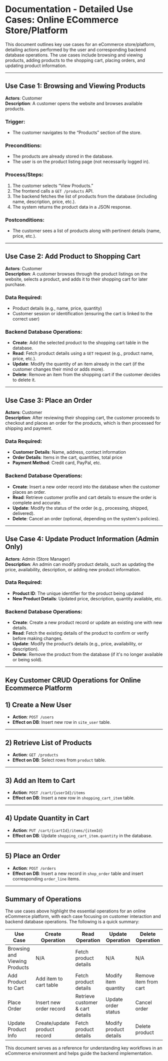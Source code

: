 # Documentation - Detailed Use Cases: Online ECommerce Store/Platform

This document outlines key use cases for an eCommerce store/platform, detailing actions performed by the user and corresponding backend database operations. The use cases include browsing and viewing products, adding products to the shopping cart, placing orders, and updating product information.

---

## Use Case 1: Browsing and Viewing Products

**Actors**: Customer  
**Description**: A customer opens the website and browses available products.  

### Trigger:
- The customer navigates to the “Products” section of the store.

### Preconditions:
- The products are already stored in the database.
- The user is on the product listing page (not necessarily logged in).

### Process/Steps:
1. The customer selects “View Products.”
2. The frontend calls a `GET /products` API.
3. The backend fetches the list of products from the database (including name, description, price, etc.).
4. The system returns the product data in a JSON response.

### Postconditions:
- The customer sees a list of products along with pertinent details (name, price, etc.).

---

## Use Case 2: Add Product to Shopping Cart

**Actors**: Customer  
**Description**: A customer browses through the product listings on the website, selects a product, and adds it to their shopping cart for later purchase.

### Data Required:
- Product details (e.g., name, price, quantity)
- Customer session or identification (ensuring the cart is linked to the correct user)

### Backend Database Operations:
- **Create**: Add the selected product to the shopping cart table in the database.
- **Read**: Fetch product details using a `GET` request (e.g., product name, price, etc.).
- **Update**: Modify the quantity of an item already in the cart (if the customer changes their mind or adds more).
- **Delete**: Remove an item from the shopping cart if the customer decides to delete it.

---

## Use Case 3: Place an Order

**Actors**: Customer  
**Description**: After reviewing their shopping cart, the customer proceeds to checkout and places an order for the products, which is then processed for shipping and payment.

### Data Required:
- **Customer Details**: Name, address, contact information
- **Order Details**: Items in the cart, quantities, total price
- **Payment Method**: Credit card, PayPal, etc.

### Backend Database Operations:
- **Create**: Insert a new order record into the database when the customer places an order.
- **Read**: Retrieve customer profile and cart details to ensure the order is complete and accurate.
- **Update**: Modify the status of the order (e.g., processing, shipped, delivered).
- **Delete**: Cancel an order (optional, depending on the system's policies).

---

## Use Case 4: Update Product Information (Admin Only)

**Actors**: Admin (Store Manager)  
**Description**: An admin can modify product details, such as updating the price, availability, description, or adding new product information.

### Data Required:
- **Product ID**: The unique identifier for the product being updated
- **New Product Details**: Updated price, description, quantity available, etc.

### Backend Database Operations:
- **Create**: Create a new product record or update an existing one with new details.
- **Read**: Fetch the existing details of the product to confirm or verify before making changes.
- **Update**: Modify the product’s details (e.g., price, availability, or description).
- **Delete**: Remove the product from the database (if it's no longer available or being sold).

---

## Key Customer CRUD Operations for Online Ecommerce Platform

## 1) Create a New User
- **Action**: `POST /users`
- **Effect on DB**: Insert new row in `site_user` table.

---

## 2) Retrieve List of Products
- **Action**: `GET /products`
- **Effect on DB**: Select rows from `product` table.

---

## 3) Add an Item to Cart
- **Action**: `POST /cart/{userId}/items`
- **Effect on DB**: Insert a new row in `shopping_cart_item` table.

---

## 4) Update Quantity in Cart
- **Action**: `PUT /cart/{cartId}/items/{itemId}`
- **Effect on DB**: Update `shopping_cart_item.quantity` in the database.

---

## 5) Place an Order
- **Action**: `POST /orders`
- **Effect on DB**: Insert a new record in `shop_order` table and insert corresponding `order_line` items.

---

## Summary of Operations

The use cases above highlight the essential operations for an online eCommerce platform, with each case focusing on customer interaction and backend database operations. The following is a quick summary:

| Use Case                    | Create Operation                          | Read Operation                      | Update Operation                        | Delete Operation                         |
|-----------------------------|-------------------------------------------|--------------------------------------|-----------------------------------------|------------------------------------------|
| Browsing and Viewing Products | N/A                                       | Fetch product details               | N/A                                     | N/A                                      |
| Add Product to Cart          | Add item to cart table                    | Fetch product details               | Modify item quantity                    | Remove item from cart                    |
| Place Order                  | Insert new order record                   | Retrieve customer & cart details    | Update order status                     | Cancel order                             |
| Update Product Info          | Create/update product record              | Fetch product details               | Modify product details                   | Delete product                           |

This document serves as a reference for understanding key workflows in an eCommerce environment and helps guide the backend implementation.
